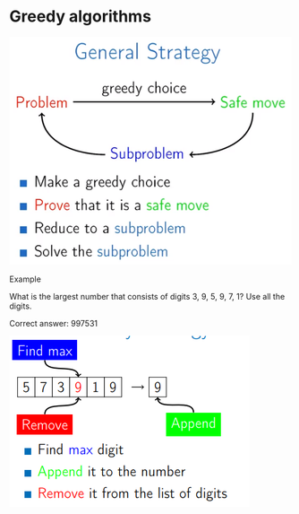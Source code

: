 # Greedy algorithms

<img src="https://github.com/KiraDiShira/AlgorithmsAndDataStructures/blob/master/RepoFiles/Greedy/Images/Greedy_1.PNG" />

Example

What is the largest number that consists of digits 3, 9, 5, 9, 7, 1? Use all the digits.

Correct answer: 997531

<img src="https://github.com/KiraDiShira/AlgorithmsAndDataStructures/blob/master/RepoFiles/Greedy/Images/Greedy_2.PNG" />
